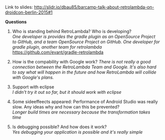 Link to slides: http://slidr.io/dbau85/barcamp-talk-about-retrolambda-on-droidcon-berlin-2015#1

<b>Questions</b>

1. Who is standing behind RetroLambda? Who is developing?<br> 
*One developer is provides the gradle plugin as an OpenSource Project to GitHub, and a team 
OpenSource Project on GitHub. One developer for gradle plugin, another team for retrolambda*
<br>https://github.com/evant/gradle-retrolambda

2. How is the compability with Google work?
*There is not really a good connection between the RetroLambda Team and Google. It's also hard to say what will happen in the future and how RetroLambda will collide with Google's plans.*

3. Support with eclipse<br>
*I didn't try it out so far, but it should work with eclipse*

4. Some sideeffeects appeared: Performance of Android Studio was really slow. Any ideas why and how can this be prevented?<br>
*Longer build times are necessary because the transformation takes time*

5. Is debugging possible? And how does it work?<br>
*Yes debugging your application is possible and it's really simple*
